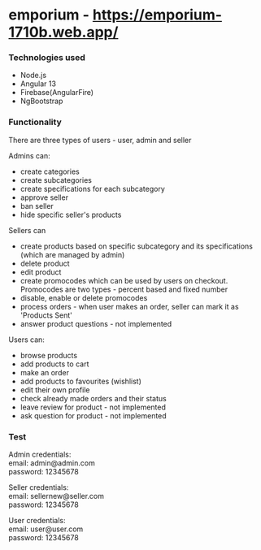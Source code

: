 # emporium - https://emporium-1710b.web.app/
 <h3>Technologies used</h3>
<ul>
 <li>Node.js</li>
 <li>Angular 13</li>
 <li>Firebase(AngularFire)</li>
 <li>NgBootstrap</li>
</ul>
 
 <h3>Functionality</h3>
 There are three types of users - user, admin and seller
 
 Admins can:
        <ul>
            <li>create categories</li>
            <li>create subcategories</li>
            <li>create specifications for each subcategory</li>
            <li>approve seller</li>
            <li>ban seller</li>
            <li>hide specific seller's products</li>
        </ul>
        Sellers can
        <ul>
            <li>create products based on specific subcategory and its specifications (which are managed by admin)</li>
            <li>delete product</li>
            <li>edit product</li>
            <li>create promocodes which can be used by users on checkout. Promocodes are two types - percent based and fixed number</li>
            <li>disable, enable or delete promocodes</li>
            <li>process orders - when user makes an order, seller can mark it as 'Products Sent'</li>
            <li>answer product questions - not implemented</li>
        </ul>
        Users can:
        <ul>
            <li>browse products</li>
            <li>add products to cart</li>
            <li>make an order</li>
            <li>add products to favourites (wishlist)</li>
            <li>edit their own profile </li>
            <li>check already made orders and their status</li>
            <li>leave review for product - not implemented</li>
            <li>ask question for product - not implemented</li>
        </ul>
        
  <h3>Test</h3>
  <p>
  Admin credentials: <br />
  email: admin@admin.com <br />
  password: 12345678
 </p>
   <p>
  Seller credentials: <br />
  email: sellernew@seller.com <br />
  password: 12345678
 </p>
    <p>
  User credentials: <br />
  email: user@user.com <br />
  password: 12345678
 </p>
 
 
 





